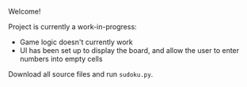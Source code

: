 Welcome!

Project is currently a work-in-progress:
- Game logic doesn't currently work
- UI has been set up to display the board, and allow the user to enter numbers into empty cells

Download all source files and run `sudoku.py`.
